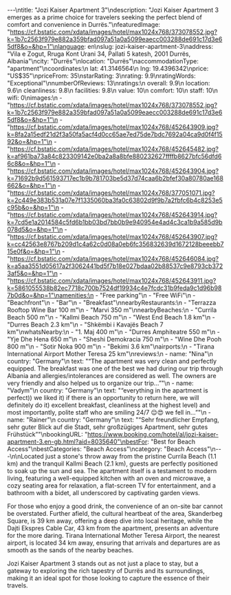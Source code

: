 ---\ntitle: "Jozi Kaiser Apartment 3"\ndescription: "Jozi Kaiser Apartment 3 emerges as a prime choice for travelers seeking the perfect blend of comfort and convenience in Durrës."\nfeaturedImage: "https://cf.bstatic.com/xdata/images/hotel/max1024x768/373078552.jpg?k=1b7c2563f979e882a359bfad097a51a0a5099eaecc003288de691c17d3e65df8&o=&hp=1"\nlanguage: en\nslug: jozi-kaiser-apartment-3\naddress: "Vila e Zogut, Rruga Kont Urani 34, Pallati 5 katesh, 2001 Durrës, Albania"\ncity: "Durrës"\nlocation: "Durrës"\naccommodationType: "apartment"\ncoordinates:\n  lat: 41.3146564\n  lng: 19.4396342\nprice: "US$35"\npriceFrom: 35\nstarRating: 3\nrating: 9.9\nratingWords: "Exceptional"\nnumberOfReviews: 13\nratings:\n  overall: 9.9\n  location: 9.6\n  cleanliness: 9.8\n  facilities: 9.8\n  value: 10\n  comfort: 10\n  staff: 10\n  wifi: 0\nimages:\n  - "https://cf.bstatic.com/xdata/images/hotel/max1024x768/373078552.jpg?k=1b7c2563f979e882a359bfad097a51a0a5099eaecc003288de691c17d3e65df8&o=&hp=1"\n  - "https://cf.bstatic.com/xdata/images/hotel/max1024x768/452643909.jpg?k=8fa2a15edf21d2f3a50fa5acf4d0cc65ae7ed75de7bdc7692a04ca9d0f4f1592&o=&hp=1"\n  - "https://cf.bstatic.com/xdata/images/hotel/max1024x768/452645482.jpg?k=af961ba73a84c823309142e0ba2a8a8bfe880232627ffffb8627bfc56dfd66c8&o=&hp=1"\n  - "https://cf.bstatic.com/xdata/images/hotel/max1024x768/452643904.jpg?k=71692b9d561593717ec1b9b781703be5d37d74caa6b2bfef30a80780ae168662&o=&hp=1"\n  - "https://cf.bstatic.com/xdata/images/hotel/max1024x768/377051071.jpg?k=2c449e383b531a07e7f1335060ba3fa0c63802d9f9b7a2fbfc6b4c8253e5c95b&o=&hp=1"\n  - "https://cf.bstatic.com/xdata/images/hotel/max1024x768/452643914.jpg?k=7cd5e1a2014584c5fd6b1bb03bd7bb0b9e940954e4ad4c3ca1b9a585d9b078d5&o=&hp=1"\n  - "https://cf.bstatic.com/xdata/images/hotel/max1024x768/452643907.jpg?k=cc42563e8767b209d1c4a62c0d08a0eb6fc356832639d1672128beeebb715e0f&o=&hp=1"\n  - "https://cf.bstatic.com/xdata/images/hotel/max1024x768/452646084.jpg?k=a5aa3551d05617a2f3062441bd5f7b18e027bdaa02b88537c9e8793cb3723af5&o=&hp=1"\n  - "https://cf.bstatic.com/xdata/images/hotel/max1024x768/452643911.jpg?k=5861055538b82ec7718c700b7524df19934c4e7fcdc31b9feda9c1d96b987b0d&o=&hp=1"\namenities:\n  - "Free parking"\n  - "Free WiFi"\n  - "Beachfront"\n  - "Bar"\n  - "Breakfast"\nnearbyRestaurants:\n  - "Terrazza Rooftop Wine Bar 100 m"\n  - "Marvi 350 m"\nnearbyBeaches:\n  - "Currila Beach 500 m"\n  - "Kallmi Beach 750 m"\n  - "West End Beach 1.8 km"\n  - "Durres Beach 2.3 km"\n  - "Shkëmbi i Kavajës Beach 7 km"\nwhatsNearby:\n  - "1. Maj 400 m"\n  - "Durres Amphiteatre 550 m"\n  - "Yje Dhe Hena 650 m"\n  - "Sheshi Demokracia 750 m"\n  - "Wine Dhe Pooh 800 m"\n  - "Sotir Noka 900 m"\n  - "Bekimi 3.6 km"\nairports:\n  - "Tirana International Airport Mother Teresa 25 km"\nreviews:\n  - name: "Nina"\n    country: "Germany"\n    text: "“The apartment was very clean and perfectly equipped. The breakfast was one of the best we had during our trip through Albania and allergies/intolerances are considered as well. The owners are very friendly and also helped us to organize our trip...”"\n  - name: "Vadym"\n    country: "Germany"\n    text: "“everything in the apartment is perfect)) we liked it) if there is an opportunity to return here, we will definitely do it) excellent breakfast, cleanliness at the highest level) and most importantly, polite staff who are smiling 24/7 😌😍 we fell in...”"\n  - name: "Rainer"\n    country: "Germany"\n    text: "“Sehr freundlicher Empfang, sehr guter Blick auf die Stadt, sehr großzügiges Apartment, sehr gutes Frühstück”"\nbookingURL: "https://www.booking.com/hotel/al/jozi-kaiser-apartment-3.en-gb.html?aid=8035640"\nbestFor: "Best for Beach Access"\nbestCategories: "Beach Access"\ncategory: "Beach Access"\n---\n\nLocated just a stone's throw away from the pristine Currila Beach (1.1 km) and the tranquil Kallmi Beach (2.1 km), guests are perfectly positioned to soak up the sun and sea. The apartment itself is a testament to modern living, featuring a well-equipped kitchen with an oven and microwave, a cozy seating area for relaxation, a flat-screen TV for entertainment, and a bathroom with a bidet, all underscored by captivating garden views.

For those who enjoy a good drink, the convenience of an on-site bar cannot be overstated. Further afield, the cultural heartbeat of the area, Skanderbeg Square, is 39 km away, offering a deep dive into local heritage, while the Dajti Ekspres Cable Car, 43 km from the apartment, presents an adventure for the more daring. Tirana International Mother Teresa Airport, the nearest airport, is located 34 km away, ensuring that arrivals and departures are as smooth as the sands of the nearby beaches.

Jozi Kaiser Apartment 3 stands out as not just a place to stay, but a gateway to exploring the rich tapestry of Durrës and its surroundings, making it an ideal spot for those looking to capture the essence of their travels.